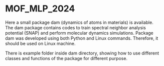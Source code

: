 # MOF_MLP_2024
Here a small package dam (dynamics of atoms in materials) is available. The dam package contains codes to train spectral neighbor analysis potential (SNAP) and perform molecular dynamics simulations. Package dam was developed using both Python and Linux commands. Therefore, it should be used on Linux machine.  

There is example folder inside dam directory, showing how to use different classes and functions of the package for different purpose.
